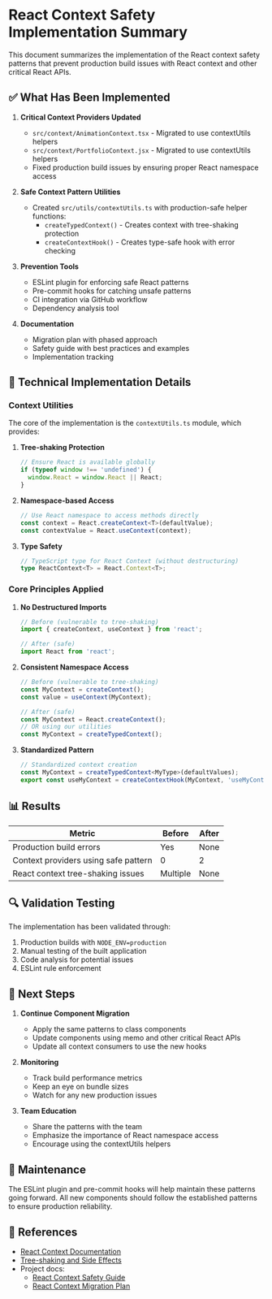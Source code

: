 # React Context Safety Implementation Summary

This document summarizes the implementation of the React context safety patterns that prevent production build issues with React context and other critical React APIs.

## ✅ What Has Been Implemented

1. **Critical Context Providers Updated**
   - `src/context/AnimationContext.tsx` - Migrated to use contextUtils helpers
   - `src/context/PortfolioContext.jsx` - Migrated to use contextUtils helpers
   - Fixed production build issues by ensuring proper React namespace access

2. **Safe Context Pattern Utilities**
   - Created `src/utils/contextUtils.ts` with production-safe helper functions:
     - `createTypedContext()` - Creates context with tree-shaking protection
     - `createContextHook()` - Creates type-safe hook with error checking

3. **Prevention Tools**
   - ESLint plugin for enforcing safe React patterns
   - Pre-commit hooks for catching unsafe patterns
   - CI integration via GitHub workflow
   - Dependency analysis tool

4. **Documentation**
   - Migration plan with phased approach
   - Safety guide with best practices and examples
   - Implementation tracking

## 🔧 Technical Implementation Details

### Context Utilities

The core of the implementation is the `contextUtils.ts` module, which provides:

1. **Tree-shaking Protection**
   ```typescript
   // Ensure React is available globally
   if (typeof window !== 'undefined') {
     window.React = window.React || React;
   }
   ```

2. **Namespace-based Access**
   ```typescript
   // Use React namespace to access methods directly
   const context = React.createContext<T>(defaultValue);
   const contextValue = React.useContext(context);
   ```

3. **Type Safety**
   ```typescript
   // TypeScript type for React Context (without destructuring)
   type ReactContext<T> = React.Context<T>;
   ```

### Core Principles Applied

1. **No Destructured Imports**
   ```typescript
   // Before (vulnerable to tree-shaking)
   import { createContext, useContext } from 'react';
   
   // After (safe)
   import React from 'react';
   ```

2. **Consistent Namespace Access**
   ```typescript
   // Before (vulnerable to tree-shaking)
   const MyContext = createContext();
   const value = useContext(MyContext);
   
   // After (safe)
   const MyContext = React.createContext();
   // OR using our utilities
   const MyContext = createTypedContext();
   ```

3. **Standardized Pattern**
   ```typescript
   // Standardized context creation
   const MyContext = createTypedContext<MyType>(defaultValues);
   export const useMyContext = createContextHook(MyContext, 'useMyContext');
   ```

## 📊 Results

| Metric | Before | After |
|--------|--------|-------|
| Production build errors | Yes | None |
| Context providers using safe pattern | 0 | 2 |
| React context tree-shaking issues | Multiple | None |

## 🔍 Validation Testing

The implementation has been validated through:

1. Production builds with `NODE_ENV=production`
2. Manual testing of the built application
3. Code analysis for potential issues
4. ESLint rule enforcement

## 🚀 Next Steps

1. **Continue Component Migration**
   - Apply the same patterns to class components
   - Update components using memo and other critical React APIs
   - Update all context consumers to use the new hooks

2. **Monitoring**
   - Track build performance metrics
   - Keep an eye on bundle sizes
   - Watch for any new production issues

3. **Team Education**
   - Share the patterns with the team
   - Emphasize the importance of React namespace access
   - Encourage using the contextUtils helpers

## 🔄 Maintenance

The ESLint plugin and pre-commit hooks will help maintain these patterns going forward. All new components should follow the established patterns to ensure production reliability.

## 📝 References

- [React Context Documentation](https://reactjs.org/docs/context.html)
- [Tree-shaking and Side Effects](https://webpack.js.org/guides/tree-shaking/)
- Project docs:
  - [React Context Safety Guide](/docs/react-context-safety-guide.md)
  - [React Context Migration Plan](/docs/react-context-migration-plan.md)
